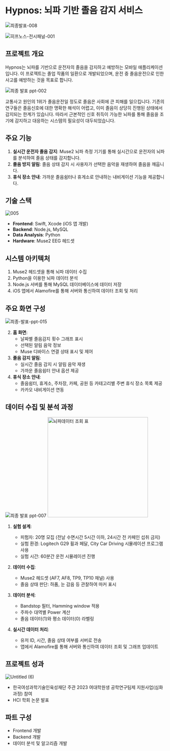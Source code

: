 # Hypnos: 뇌파 기반 졸음 감지 서비스

![최종발표-008](https://github.com/user-attachments/assets/e3f90d3d-6349-4a5e-9516-8a188af7dfa8)

![히프노스-전시패널-001](https://github.com/user-attachments/assets/42836344-8a03-4e7b-8520-f374c855294b)

## 프로젝트 개요

Hypnos는 뇌파를 기반으로 운전자의 졸음을 감지하고 예방하는 모바일 애플리케이션입니다. 이 프로젝트는 졸업 작품의 일환으로 개발되었으며, 운전 중 졸음운전으로 인한 사고를 예방하는 것을 목표로 합니다.

![최종 발표 ppt-002](https://github.com/user-attachments/assets/ae9d153f-9de1-4e60-b46b-7de189c0e518)

교통사고 원인의 1위가 졸음운전일 정도로 졸음은 사회에 큰 피해를 일으킵니다. 기존의 연구들은 졸음신호에 대한 명확한 해석이 어렵고, 이미 졸음이 상당히 진행된 상태에서 감지되는 한계가 있습니다. 따라서 근본적인 신호 취득이 가능한 뇌파를 통해 졸음을 조기에 감지하고 대응하는 시스템의 필요성이 대두되었습니다.

## 주요 기능

1. **실시간 운전자 졸음 감지**: Muse2 뇌파 측정 기기를 통해 실시간으로 운전자의 뇌파를 분석하여 졸음 상태를 감지합니다.
2. **졸음 방지 알림**: 졸음 상태 감지 시 사용자가 선택한 음악을 재생하여 졸음을 깨웁니다.
3. **휴식 장소 안내**: 가까운 졸음쉼터나 휴게소로 안내하는 내비게이션 기능을 제공합니다.

## 기술 스택

![005](https://github.com/user-attachments/assets/caba98bd-ce79-4da7-8344-c2b0cc6f6f4d)

- **Frontend**: Swift, Xcode (iOS 앱 개발)
- **Backend**: Node.js, MySQL
- **Data Analysis**: Python
- **Hardware**: Muse2 EEG 헤드셋

## 시스템 아키텍처

1. Muse2 헤드셋을 통해 뇌파 데이터 수집
2. Python을 이용한 뇌파 데이터 분석
3. Node.js 서버를 통해 MySQL 데이터베이스에 데이터 저장
4. iOS 앱에서 Alamofire를 통해 서버와 통신하여 데이터 조회 및 처리

## 주요 화면 구성

![최종-발표-ppt-015](https://github.com/user-attachments/assets/ccc48014-4967-4db6-80d4-305789d5d574)

2. **홈 화면**: 
   - 날짜별 졸음감지 횟수 그래프 표시
   - 선택된 알림 음악 정보
   - Muse 디바이스 연결 상태 표시 및 제어
3. **졸음 감지 알림**: 
   - 실시간 졸음 감지 시 알림 음악 재생
   - 가까운 졸음쉼터 안내 옵션 제공
4. **휴식 장소 안내**: 
   - 졸음쉼터, 휴게소, 주차장, 카페, 공원 등 카테고리별 주변 휴식 장소 목록 제공
   - 카카오 내비게이션 연동

## 데이터 수집 및 분석 과정

![최종 발표 ppt-007](https://github.com/user-attachments/assets/bead19e7-b6ef-46db-a98c-62fc405b0fb4)
<img width="315" alt="뇌파데이터 조회 표" src="https://github.com/user-attachments/assets/fa98f19e-aed7-46dd-9b15-eee6656af26d">

1. **실험 설계**:
   - 피험자: 20명 모집 (전날 수면시간 5시간 이하, 24시간 전 카페인 섭취 금지)
   - 실험 환경: Logitech G29 휠과 페달, City Car Driving 시뮬레이션 프로그램 사용
   - 실험 시간: 60분간 운전 시뮬레이션 진행

2. **데이터 수집**:
   - Muse2 헤드셋 (AF7, AF8, TP9, TP10 채널) 사용
   - 졸음 상태 판단: 하품, 눈 감음 등 관찰하여 마커 표시

3. **데이터 분석**:
   - Bandstop 필터, Hamming window 적용
   - 주파수 대역별 Power 계산
   - 졸음 데이터(1)와 평소 데이터(0) 라벨링

4. **실시간 데이터 처리**:
   - 유저 ID, 시간, 졸음 상태 여부를 서버로 전송
   - 앱에서 Alamofire를 통해 서버와 통신하여 데이터 조회 및 그래프 업데이트

## 프로젝트 성과
![Untitled (6)](https://github.com/user-attachments/assets/6ccfa6cf-8a9c-4565-868c-59a406a61154)

- 한국여성과학기술인육성재단 주관 2023 여대학원생 공학연구팀제 지원사업(심화과정) 참여
- HCI 학회 논문 발표

## 파트 구성

- Frontend 개발
- Backend 개발
- 데이터 분석 및 알고리즘 개발

